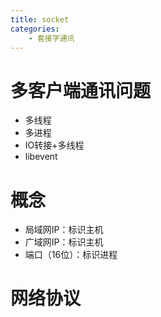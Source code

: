 ```yaml
---
title: socket
categories:
	- 套接字通讯
---
```

# 多客户端通讯问题

* 多线程
* 多进程
* IO转接+多线程
* libevent

<!-- more -->

# 概念

* 局域网IP：标识主机
* 广域网IP：标识主机
* 端口（16位）：标识进程

# 网络协议
